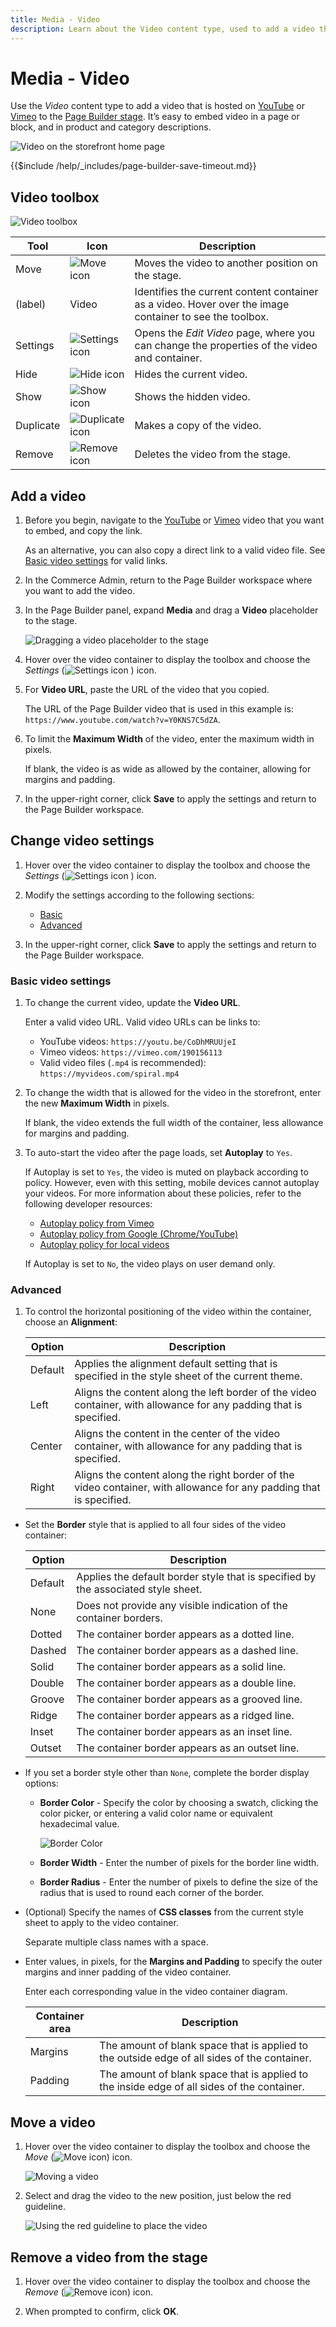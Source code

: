 ```yaml
---
title: Media - Video
description: Learn about the Video content type, used to add a video that is hosted on YouTube or Vimeo to the Page Builder stage.
---
```

# Media - Video

Use the _Video_ content type to add a video that is hosted on [YouTube][1] or [Vimeo][2] to the [Page Builder stage](workspace.md#stage). It’s easy to embed video in a page or block, and in product and category descriptions.

![Video on the storefront home page](./assets/pb-storefront-video.png)<!-- zoom -->

{{$include /help/_includes/page-builder-save-timeout.md}}

## Video toolbox

![Video toolbox](./assets/pb-media-video-toolbox.png)<!-- zoom -->

|Tool|Icon|Description|
|--- |--- |--- |
|Move|![Move icon](./assets/pb-icon-move.png)<!-- width="25px" -->|Moves the video to another position on the stage.|
|(label)|Video|Identifies the current content container as a video. Hover over the image container to see the toolbox.|
|Settings|![Settings icon](./assets/pb-icon-settings.png)<!-- width="25px" -->|Opens the _Edit Video_ page, where you can change the properties of the video and container.|
|Hide|![Hide icon](./assets/pb-icon-hide.png)<!-- width="25px" -->|Hides the current video.|
|Show|![Show icon](./assets/pb-icon-show.png)<!-- width="25px" -->|Shows the  hidden video.|
|Duplicate|![Duplicate icon](./assets/pb-icon-duplicate.png)<!-- width="25px" -->|Makes a copy of the video.|
|Remove|![Remove icon](./assets/pb-icon-remove.png)<!-- width="25px" -->|Deletes the video from the stage.|

## Add a video

1. Before you begin, navigate to the [YouTube][1] or [Vimeo][2] video that you want to embed, and copy the link.

   As an alternative, you can also copy a direct link to a valid video file. See [Basic video settings](#basic-video-settings) for valid links.

1. In the Commerce Admin, return to the Page Builder workspace where you want to add the video.

1. In the Page Builder panel, expand **Media** and drag a **Video** placeholder to the stage.

   ![Dragging a video placeholder to the stage](./assets/pb-media-video-drag.png)<!-- zoom -->

1. Hover over the video container to display the toolbox and choose the _Settings_ (![Settings icon](./assets/pb-icon-settings.png)<!-- width="20px" --> ) icon.

1. For **Video URL**, paste the URL of the video that you copied.

   The URL of the Page Builder video that is used in this example is: `https://www.youtube.com/watch?v=Y0KNS7C5dZA`.

1. To limit the **Maximum Width** of the video, enter the maximum width in pixels.

   If blank, the video is as wide as allowed by the container, allowing for margins and padding.

1. In the upper-right corner, click **Save** to apply the settings and return to the Page Builder workspace.

## Change video settings

1. Hover over the video container to display the toolbox and choose the _Settings_ (![Settings icon](./assets/pb-icon-settings.png)<!-- width="20px" --> ) icon.

1. Modify the settings according to the following sections:

   - [Basic](#basic-video-settings)
   - [Advanced](#advanced)

1. In the upper-right corner, click **Save** to apply the settings and return to the Page Builder workspace.

### Basic video settings

1. To change the current video, update the **Video URL**.

   Enter a valid video URL. Valid video URLs can be links to:

   - YouTube videos: `https://youtu.be/CoDhMRUUjeI`
   - Vimeo videos: `https://vimeo.com/190156113`
   - Valid video files (`.mp4` is recommended): `https://myvideos.com/spiral.mp4`

1. To change the width that is allowed for the video in the storefront, enter the new **Maximum Width** in pixels.

   If blank, the video extends the full width of the container, less allowance for margins and padding.

1. To auto-start the video after the page loads, set **Autoplay** to `Yes`.

   If Autoplay is set to `Yes`, the video is muted on playback according to policy. However, even with this setting, mobile devices cannot autoplay your videos. For more information about these policies, refer to the following developer resources:

   - [Autoplay policy from Vimeo](https://vimeo.zendesk.com/hc/en-us/articles/115004485728-Autoplaying-and-looping-embedded-videos)
   - [Autoplay policy from Google (Chrome/YouTube)](https://developer.chrome.com/blog/autoplay/)
   - [Autoplay policy for local videos](https://developer.mozilla.org/en-US/docs/Web/Media/Autoplay_guide)

   If Autoplay is set to `No`, the video plays on user demand only.

### Advanced

1. To control the horizontal positioning of the video within the container, choose an **Alignment**:

   | Option | Description |
   | ------ | ----------- |
   | Default | Applies the alignment default setting that is specified in the style sheet of the current theme. |
   | Left | Aligns the content along the left border of the video container, with allowance for any padding that is specified. |
   | Center | Aligns the content in the center of the video container, with allowance for any padding that is specified. |
   | Right | Aligns the content along the right border of the video container, with allowance for any padding that is specified. |

- Set the **Border** style that is applied to all four sides of the video container:

   | Option | Description |
   | ------ | ----------- |
   | Default | Applies the default border style that is specified by the associated style sheet. |
   | None | Does not provide any visible indication of the container borders. |
   | Dotted | The container border appears as a dotted line. |
   | Dashed | The container border appears as a dashed line. |
   | Solid | The container border appears as a solid line. |
   | Double | The container border appears as a double line. |
   | Groove | The container border appears as a grooved line. |
   | Ridge | The container border appears as a ridged line. |
   | Inset | The container border appears as an inset line. |
   | Outset | The container border appears as an outset line. |

- If you set a border style other than `None`, complete the border display options:

   - **Border Color** - Specify the color by choosing a swatch, clicking the color picker, or entering a valid color name or equivalent hexadecimal value.

      ![Border Color](./assets/pb-settings-border-color.png)<!-- zoom -->

   - **Border Width** - Enter the number of pixels for the border line width.

   - **Border Radius** - Enter the number of pixels to define the size of the radius that is used to round each corner of the border.

- (Optional) Specify the names of **CSS classes** from the current style sheet to apply to the video container.

   Separate multiple class names with a space.

- Enter values, in pixels, for the **Margins and Padding** to specify the outer margins and inner padding of the video container.

   Enter each corresponding value in the video container diagram.

   | Container area | Description |
   | -------------- | ----------- |
   | Margins | The amount of blank space that is applied to the outside edge of all sides of the container. |
   | Padding | The amount of blank space that is applied to the inside edge of all sides of the container. |

## Move a video

1. Hover over the video container to display the toolbox and choose the _Move_ (![Move icon](./assets/pb-icon-move.png)) icon.

   ![Moving a video](./assets/pb-media-video-toolbox-move-col1.png)<!-- zoom -->

1. Select and drag the video to the new position, just below the red guideline.

   ![Using the red guideline to place the video](./assets/pb-media-video-toolbox-move-col2.png)<!-- zoom -->

## Remove a video from the stage

1. Hover over the video container to display the toolbox and choose the _Remove_ (![Remove icon](./assets/pb-icon-remove.png)) icon.

1. When prompted to confirm, click **OK**.

[1]: https://www.youtube.com/
[2]: https://vimeo.com/
